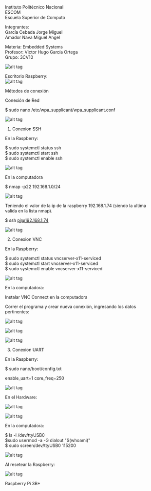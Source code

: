 
Instituto Politécnico Nacional  
ESCOM  
Escuela Superior de Computo  

Integrantes:  
García Cebada Jorge Miguel  
Amador Nava Miguel Ángel  

Materia: Embedded Systems  
Profesor: Victor Hugo García Ortega  
Grupo: 3CV10  

![alt tag](rasp.jpg)  
  
Escritorio Raspberry:  
![alt tag](1Escritorio.png)  

Métodos de conexión  


Conexión de Red  


$ sudo nano /etc/wpa_supplicant/wpa_supplicant.conf  

![alt tag](2Conexion.png)  



1. Conexion SSH  

En la Raspberry:

$ sudo systemctl status ssh  
$ sudo systemctl start ssh  
$ sudo systemctl enable ssh  

![alt tag](3sshpi.png)  

En la computadora  

$ nmap -p22 192.168.1.0/24  

![alt tag](4nmapcpu.png)  

Teniendo el valor de la ip de la raspberry 192.168.1.74 (siendo la ultima valida en la lista nmap).  

$ ssh pi@192.168.1.74  

![alt tag](4sshcpu.png)  



2. Conexion VNC  

En la Raspberry:  

$ sudo systemctl status vncserver-x11-serviced  
$ sudo systemctl start vncserver-x11-serviced  
$ sudo systemctl enable vncserver-x11-serviced  

![alt tag](5vncpi.png)  

En la computadora:  
  
Instalar VNC Connect en la computadora  

Correr el programa y crear nueva conexión, ingresando los datos pertinentes:  

![alt tag](5progcpu.png)  

![alt tag](5progcpu2.png)  

![alt tag](5vnccpu.png)  




3. Conexion UART  

En la Raspberry:  

$ sudo nano/boot/config.txt

enable_uart=1
core_freq=250

![alt tag](6filepi.png)  

En el Hardware:  

![alt tag](6hardtable.png)  

![alt tag](6hard.jpg)  

En la computadora:  

$ ls -l /dev/ttyUSB0  
$sudo usermod -a -G dialout "$(whoami)"  
$ sudo screen/dev/ttyUSB0 115200  

![alt tag](6comcpu.png)  

Al resetear la Raspberry:  

![alt tag](6uart.png)  

Raspberry Pi 3B+



